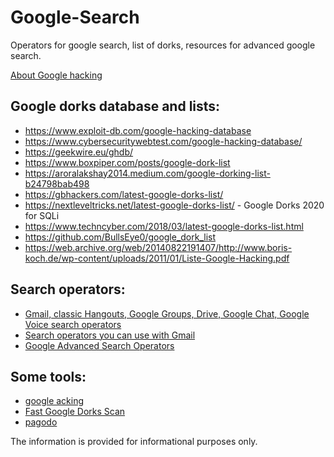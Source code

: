 # Google-Search
Operators for google search, list of dorks, resources for advanced google search.

[About Google hacking](https://en.wikipedia.org/wiki/Google_hacking)

## Google dorks database and lists:
- https://www.exploit-db.com/google-hacking-database
- https://www.cybersecuritywebtest.com/google-hacking-database/
- https://geekwire.eu/ghdb/
- https://www.boxpiper.com/posts/google-dork-list
- https://aroralakshay2014.medium.com/google-dorking-list-b24798bab498
- https://gbhackers.com/latest-google-dorks-list/
- https://nextleveltricks.net/latest-google-dorks-list/ - Google Dorks 2020 for SQLi
- https://www.techncyber.com/2018/03/latest-google-dorks-list.html
- https://github.com/BullsEye0/google_dork_list
- https://web.archive.org/web/20140822191407/http://www.boris-koch.de/wp-content/uploads/2011/01/Liste-Google-Hacking.pdf

## Search operators:
- [Gmail, classic Hangouts, Google Groups, Drive, Google Chat, Google Voice search operators](https://support.google.com/vault/answer/2474474?hl=en#zippy=%2Cgoogle-voice-search-operators)
- [Search operators you can use with Gmail](https://support.google.com/mail/answer/7190?hl=en)
- [Google Advanced Search Operators](https://supple.com.au/tools/google-advanced-search-operators/)

## Some tools:
- [google acking](https://pentest-tools.com/information-gathering/google-hacking)
- [Fast Google Dorks Scan](https://github.com/IvanGlinkin/Fast-Google-Dorks-Scan)
- [pagodo](https://github.com/opsdisk/pagodo)


The information is provided for informational purposes only.
